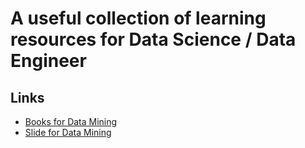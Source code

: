 # A useful collection of learning resources for Data Science / Data Engineer

## Links

 - [Books for Data Mining](https://elearning.tdtu.edu.vn/mod/resource/view.php?id=426458)
 - [Slide for Data Mining](https://elearning.tdtu.edu.vn/mod/resource/view.php?id=418640)